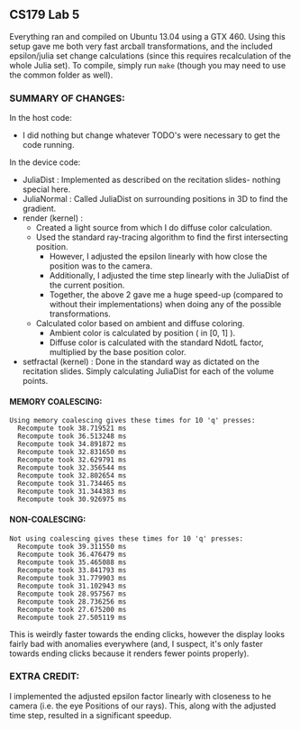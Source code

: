 CS179 Lab 5
--------------

Everything ran and compiled on Ubuntu 13.04 using a GTX 460. Using this setup gave me both very fast arcball transformations, and the included epsilon/julia set change calculations (since this requires recalculation of the whole Julia set).
To compile, simply run ```make``` (though you may need to use the common folder as well).

### SUMMARY OF CHANGES:

In the host code:
* I did nothing but change whatever TODO's were necessary to get the code running.

In the device code:
* JuliaDist 			: Implemented as described on the recitation slides- nothing special here.
* JuliaNormal			: Called JuliaDist on surrounding positions in 3D to find the gradient.
* render (kernel) 		:	
  - Created a light source from which I do diffuse color calculation.
  - Used the standard ray-tracing algorithm to find the first intersecting position.
    + However, I adjusted the epsilon linearly with how close the position was to the camera.
    + Additionally, I adjusted the time step linearly with the JuliaDist of the current position.
	+ Together, the above 2 gave me a huge speed-up (compared to without their implementations) when doing any of the possible transformations.
  - Calculated color based on ambient and diffuse coloring.
    + Ambient color is calculated by position ( in [0, 1] ).
    + Diffuse color is calculated with the standard NdotL factor, multiplied by the base position color.
* setfractal (kernel) 	: Done in the standard way as dictated on the recitation slides. Simply calculating JuliaDist for each of the volume points.


#### MEMORY COALESCING:

    Using memory coalescing gives these times for 10 'q' presses:
	  Recompute took 38.719521 ms
	  Recompute took 36.513248 ms
	  Recompute took 34.891872 ms
	  Recompute took 32.831650 ms
	  Recompute took 32.629791 ms
	  Recompute took 32.356544 ms
	  Recompute took 32.802654 ms
	  Recompute took 31.734465 ms
	  Recompute took 31.344383 ms
	  Recompute took 30.926975 ms

#### NON-COALESCING:
	
    Not using coalescing gives these times for 10 'q' presses:
	  Recompute took 39.311550 ms
	  Recompute took 36.476479 ms
	  Recompute took 35.465088 ms
	  Recompute took 33.841793 ms
	  Recompute took 31.779903 ms
	  Recompute took 31.102943 ms
	  Recompute took 28.957567 ms
	  Recompute took 28.736256 ms
	  Recompute took 27.675200 ms
	  Recompute took 27.505119 ms

This is weirdly faster towards the ending clicks, however the display looks fairly bad with anomalies everywhere (and, I suspect, it's only faster towards ending clicks because it renders fewer points properly).


### EXTRA CREDIT:

I implemented the adjusted epsilon factor linearly with closeness to he camera (i.e. the eye Positions of our rays). This, along with the adjusted time step, resulted in a significant speedup. 
